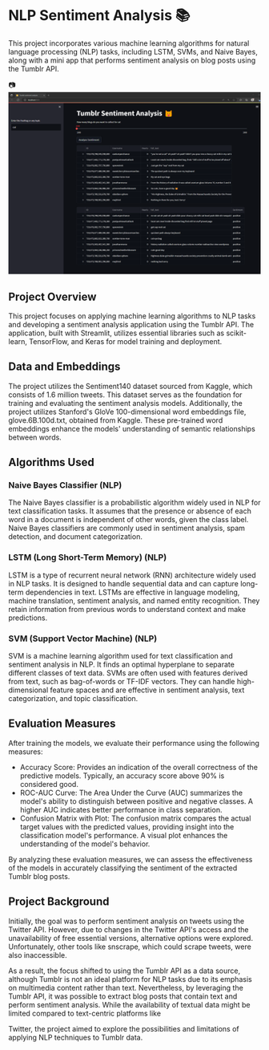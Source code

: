 # NLP Sentiment Analysis 📚

This project incorporates various machine learning algorithms for natural language processing (NLP) tasks, including LSTM, SVMs, and Naive Bayes, along with a mini app that performs sentiment analysis on blog posts using the Tumblr API. 

📷 ![Tumblr Sentiment Analysis App Preview](app/NLP-APP-Preview.png)

## Project Overview
This project focuses on applying machine learning algorithms to NLP tasks and developing a sentiment analysis application using the Tumblr API. The application, built with Streamlit, utilizes essential libraries such as scikit-learn, TensorFlow, and Keras for model training and deployment.

## Data and Embeddings
The project utilizes the Sentiment140 dataset sourced from Kaggle, which consists of 1.6 million tweets. This dataset serves as the foundation for training and evaluating the sentiment analysis models. Additionally, the project utilizes Stanford's GloVe 100-dimensional word embeddings file, glove.6B.100d.txt, obtained from Kaggle. These pre-trained word embeddings enhance the models' understanding of semantic relationships between words.

## Algorithms Used

### Naive Bayes Classifier (NLP)
The Naive Bayes classifier is a probabilistic algorithm widely used in NLP for text classification tasks. It assumes that the presence or absence of each word in a document is independent of other words, given the class label. Naive Bayes classifiers are commonly used in sentiment analysis, spam detection, and document categorization.

### LSTM (Long Short-Term Memory) (NLP)
LSTM is a type of recurrent neural network (RNN) architecture widely used in NLP tasks. It is designed to handle sequential data and can capture long-term dependencies in text. LSTMs are effective in language modeling, machine translation, sentiment analysis, and named entity recognition. They retain information from previous words to understand context and make predictions.

### SVM (Support Vector Machine) (NLP)
SVM is a machine learning algorithm used for text classification and sentiment analysis in NLP. It finds an optimal hyperplane to separate different classes of text data. SVMs are often used with features derived from text, such as bag-of-words or TF-IDF vectors. They can handle high-dimensional feature spaces and are effective in sentiment analysis, text categorization, and topic classification.

## Evaluation Measures
After training the models, we evaluate their performance using the following measures:

- Accuracy Score: Provides an indication of the overall correctness of the predictive models. Typically, an accuracy score above 90% is considered good.
- ROC-AUC Curve: The Area Under the Curve (AUC) summarizes the model's ability to distinguish between positive and negative classes. A higher AUC indicates better performance in class separation.
- Confusion Matrix with Plot: The confusion matrix compares the actual target values with the predicted values, providing insight into the classification model's performance. A visual plot enhances the understanding of the model's behavior.

By analyzing these evaluation measures, we can assess the effectiveness of the models in accurately classifying the sentiment of the extracted Tumblr blog posts.

## Project Background
Initially, the goal was to perform sentiment analysis on tweets using the Twitter API. However, due to changes in the Twitter API's access and the unavailability of free essential versions, alternative options were explored. Unfortunately, other tools like snscrape, which could scrape tweets, were also inaccessible.

As a result, the focus shifted to using the Tumblr API as a data source, although Tumblr is not an ideal platform for NLP tasks due to its emphasis on multimedia content rather than text. Nevertheless, by leveraging the Tumblr API, it was possible to extract blog posts that contain text and perform sentiment analysis. While the availability of textual data might be limited compared to text-centric platforms like

 Twitter, the project aimed to explore the possibilities and limitations of applying NLP techniques to Tumblr data.
